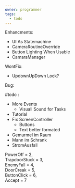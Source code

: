 ```yaml
---
owner: programmer
tags:
  - todo
---
```

Enhancments:
- UI As Statemachine
- CameraRoutineOverride
- Button Lighting When Usable
- CamaraManager

WontFix:
- UpdownUpDown Lock?

Bug:

#todo :
- More Events
	- Visuall Sound for Tasks
- Tutorial
- Fix ScreenController
	- Buttons
	- Text better formated
- Gemurmel im Raum
- Mann im Schrank
- StromAusfall

PowerOff = 2,  
TrapdoorStuck = 3,  
EnemyFall = 4,  
DoorCreak = 5,  
ButtonClick = 6,  
Accept = 7